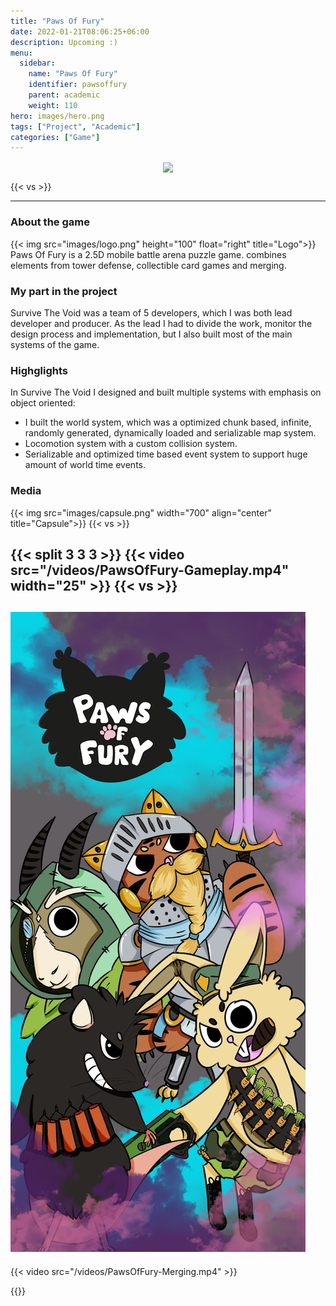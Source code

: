 ```yaml
---
title: "Paws Of Fury"
date: 2022-01-21T08:06:25+06:00
description: Upcoming :)
menu:
  sidebar:
    name: "Paws Of Fury"
    identifier: pawsoffury
    parent: academic
    weight: 110
hero: images/hero.png
tags: ["Project", "Academic"]
categories: ["Game"]
---
```

<p style="text-align: center;">
<!--- 
<a href="https://www.facebook.com/PhantomBeasts"><img src="/facebook.svg" width="25" align="center"><a>
<a href="https://store.steampowered.com/app/1483000/Phantom_Beasts__Redemption/"><img src="/steam.svg" width="25" align="center"><a>
<a href="https://supersky.games/"><img src="/external-link.svg" width="25" align="center"><a>
--->
<a href="https://github.com/Phoder1/PawsOfFury"><img src="/github.svg" width="25" align="center"><a>
</p>


{{< vs >}}

---

### About the game  
{{< img src="images/logo.png" height="100" float="right" title="Logo">}}
Paws Of Fury is a 2.5D mobile battle arena puzzle game. combines elements from tower defense, collectible card games and merging.

### My part in the project
Survive The Void was a team of 5 developers, which I was both lead developer and producer.
As the lead I had to divide the work, monitor the design process and implementation, but I also built most of the main systems of the game.

### Highglights
In Survive The Void I designed and built multiple systems with emphasis on object oriented:
- I built the world system, which was a optimized chunk based, infinite, randomly generated, dynamically loaded and serializable map system.
- Locomotion system with a custom collision system.
- Serializable and optimized time based event system to support huge amount of world time events.

### Media
{{< img src="images/capsule.png" width="700" align="center" title="Capsule">}}
{{< vs >}}

{{< split 3 3 3 >}}
{{< video src="/videos/PawsOfFury-Gameplay.mp4" width="25" >}}
{{< vs >}}
---
![Banner](images/banner.png)
---

{{< video src="/videos/PawsOfFury-Merging.mp4" >}}

{{</split>}}